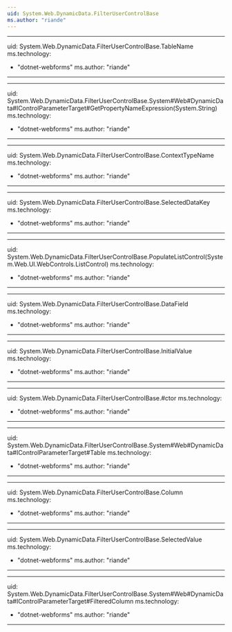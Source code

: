 ```yaml
---
uid: System.Web.DynamicData.FilterUserControlBase
ms.author: "riande"
---
```


---
uid: System.Web.DynamicData.FilterUserControlBase.TableName
ms.technology: 
  - "dotnet-webforms"
ms.author: "riande"
---

---
uid: System.Web.DynamicData.FilterUserControlBase.System#Web#DynamicData#IControlParameterTarget#GetPropertyNameExpression(System.String)
ms.technology: 
  - "dotnet-webforms"
ms.author: "riande"
---

---
uid: System.Web.DynamicData.FilterUserControlBase.ContextTypeName
ms.technology: 
  - "dotnet-webforms"
ms.author: "riande"
---

---
uid: System.Web.DynamicData.FilterUserControlBase.SelectedDataKey
ms.technology: 
  - "dotnet-webforms"
ms.author: "riande"
---

---
uid: System.Web.DynamicData.FilterUserControlBase.PopulateListControl(System.Web.UI.WebControls.ListControl)
ms.technology: 
  - "dotnet-webforms"
ms.author: "riande"
---

---
uid: System.Web.DynamicData.FilterUserControlBase.DataField
ms.technology: 
  - "dotnet-webforms"
ms.author: "riande"
---

---
uid: System.Web.DynamicData.FilterUserControlBase.InitialValue
ms.technology: 
  - "dotnet-webforms"
ms.author: "riande"
---

---
uid: System.Web.DynamicData.FilterUserControlBase.#ctor
ms.technology: 
  - "dotnet-webforms"
ms.author: "riande"
---

---
uid: System.Web.DynamicData.FilterUserControlBase.System#Web#DynamicData#IControlParameterTarget#Table
ms.technology: 
  - "dotnet-webforms"
ms.author: "riande"
---

---
uid: System.Web.DynamicData.FilterUserControlBase.Column
ms.technology: 
  - "dotnet-webforms"
ms.author: "riande"
---

---
uid: System.Web.DynamicData.FilterUserControlBase.SelectedValue
ms.technology: 
  - "dotnet-webforms"
ms.author: "riande"
---

---
uid: System.Web.DynamicData.FilterUserControlBase.System#Web#DynamicData#IControlParameterTarget#FilteredColumn
ms.technology: 
  - "dotnet-webforms"
ms.author: "riande"
---
